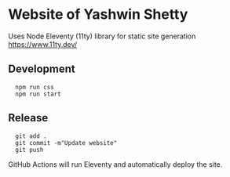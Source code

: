 # Website of Yashwin Shetty

Uses Node Eleventy (11ty) library for static site generation
https://www.11ty.dev/

## Development

```
  npm run css
  npm run start
```

## Release

```
  git add .
  git commit -m"Update website"
  git push 
```

GitHub Actions will run Eleventy and automatically deploy the site.
